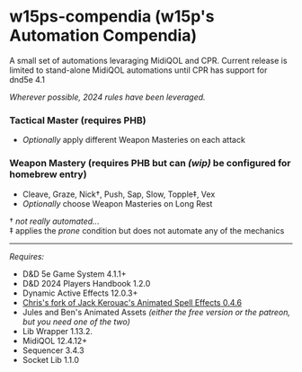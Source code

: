 # w15ps-compendia (w15p's Automation Compendia)
A small set of automations levaraging MidiQOL and CPR. Current release is limited to stand-alone MidiQOL automations until CPR has support for dnd5e 4.1

*Wherever possible, 2024 rules have been leveraged.*

### Tactical Master (requires PHB)
- *Optionally* apply different Weapon Masteries on each attack
### Weapon Mastery (requires PHB but can *(wip)* be configured for homebrew entry)
- Cleave, Graze, Nick†, Push, Sap, Slow, Topple‡, Vex
- *Optionally* choose Weapon Masteries on Long Rest

† *not really automated...*  
‡ applies the *prone* condition but does not automate any of the mechanics

---
*Requires:*
* D&D 5e Game System 4.1.1+
* D&D 2024 Players Handbook 1.2.0
* Dynamic Active Effects 12.0.3+
* [Chris's fork of Jack Kerouac's Animated Spell Effects 0.4.6](https://github.com/chrisk123999/animated-spell-effects-cartoon/releases/latest)
* Jules and Ben's Animated Assets *(either the free version or the patreon, but you need one of the two)*
* Lib Wrapper 1.13.2.
* MidiQOL 12.4.12+
* Sequencer 3.4.3
* Socket Lib 1.1.0
